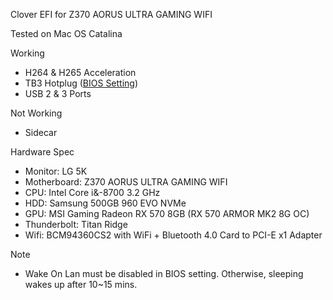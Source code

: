 Clover EFI for Z370 AORUS ULTRA GAMING WIFI

Tested on Mac OS Catalina 

Working

* H264 & H265 Acceleration
* TB3 Hotplug ([BIOS Setting](BIOS_TB_Setting.jpg))
* USB 2 & 3 Ports

Not Working

* Sidecar


Hardware Spec

* Monitor: LG 5K
* Motherboard: Z370 AORUS ULTRA GAMING WIFI
* CPU: Intel Core i&-8700 3.2 GHz 
* HDD: Samsung 500GB 960 EVO NVMe 
* GPU: MSI Gaming Radeon RX 570 8GB (RX 570 ARMOR MK2 8G OC)
* Thunderbolt: Titan Ridge
* Wifi: BCM94360CS2 with WiFi + Bluetooth 4.0 Card to PCI-E x1 Adapter

Note

* Wake On Lan must be disabled in BIOS setting. Otherwise, sleeping wakes up after 10~15 mins.